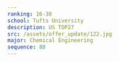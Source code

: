 ```yaml
---
ranking: 16-30
school: Tufts University
description: US TOP27
src: /assets/offer_update/122.jpg
major: Chemical Engineering
sequence: 88
---
```

